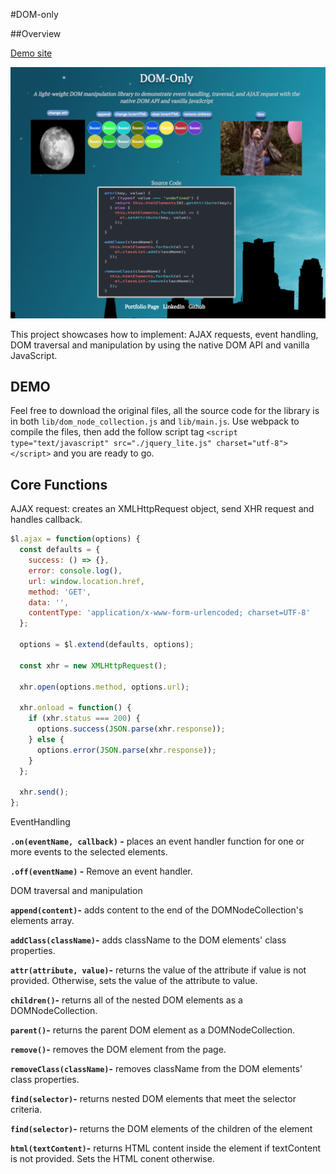 #DOM-only

##Overview

[Demo site](http://tsi.life/DOM-only/)

![main screen](assets/img/screen_shot.png)

This project showcases how to implement: AJAX requests, event handling, DOM traversal and manipulation by using the native DOM API and vanilla JavaScript.

## DEMO

Feel free to download the original files, all the source code for the library is in both `lib/dom_node_collection.js` and `lib/main.js`.  Use webpack to compile the files, then add the follow script tag ```<script type="text/javascript" src="./jquery_lite.js" charset="utf-8"></script>``` and you are ready to go.

## Core Functions

AJAX request: creates an XMLHttpRequest object, send XHR request and handles callback.

```javascript
$l.ajax = function(options) {
  const defaults = {
    success: () => {},
    error: console.log(),
    url: window.location.href,
    method: 'GET',
    data: '',
    contentType: 'application/x-www-form-urlencoded; charset=UTF-8'
  };

  options = $l.extend(defaults, options);

  const xhr = new XMLHttpRequest();

  xhr.open(options.method, options.url);

  xhr.onload = function() {
    if (xhr.status === 200) {
      options.success(JSON.parse(xhr.response));
    } else {
      options.error(JSON.parse(xhr.response));
    }
  };

  xhr.send();
};
```

EventHandling

**`.on(eventName, callback)` -** places an event handler function for one or more events to the selected elements.

**`.off(eventName)` -** Remove an event handler.

DOM traversal and manipulation

**`append(content)`-** adds content to the end of the DOMNodeCollection's elements array.

**`addClass(className)`-** adds className to the DOM elements' class properties.

**`attr(attribute, value)`-** returns the value of the attribute if value is not provided. Otherwise, sets the value of the attribute to value.

**`children()`-** returns all of the nested DOM elements as a DOMNodeCollection.

**`parent()`-** returns the parent DOM element as a DOMNodeCollection.

**`remove()`-** removes the DOM element from the page.

**`removeClass(className)`-** removes className from the DOM elements' class properties.

**`find(selector)`-** returns nested DOM elements that meet the selector criteria.

**`find(selector)`-** returns the DOM elements of the children of the element

**`html(textContent)`-** returns HTML content inside the element if textContent is not provided. Sets the HTML conent otherwise.

